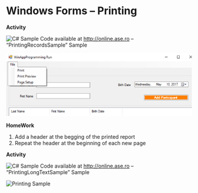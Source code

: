 # Windows Forms – Printing

**Activity**

![C#](media/image1.png) Sample Code available at <http://online.ase.ro> – “PrintingRecordsSample” Sample

![Printing Sample](docs/9/printing-records-sample.png)

**HomeWork**
1. Add a header at the begging of the printed report
2. Repeat the header at the beginning of each new page

**Activity**

![C#](media/image1.png) Sample Code available at <http://online.ase.ro> – “PrintingLongTextSample” Sample

![Printing Sample](docs/9/printing-sample.jpg)